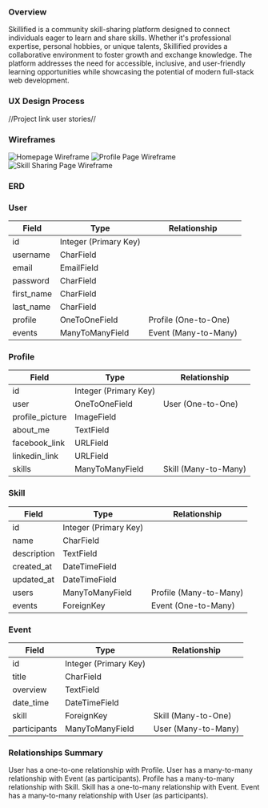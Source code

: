 ### Overview

Skillified is a community skill-sharing platform designed to connect individuals eager to learn and share skills. Whether it's professional expertise, personal hobbies, or unique talents, Skillified provides a collaborative environment to foster growth and exchange knowledge. The platform addresses the need for accessible, inclusive, and user-friendly learning opportunities while showcasing the potential of modern full-stack web development.

### UX Design Process
//Project link user stories//

### Wireframes

![Homepage Wireframe](assets/images/readme/homepage_wireframe.png)
![Profile Page Wireframe](assets/images/readme/profile_page_wireframe.png)
![Skill Sharing Page Wireframe](assets/images/readme/skill_sharing_page_wireframe.png)

### ERD

### User

| Field      | Type                | Relationship            |
|------------|---------------------|-------------------------|
| id         | Integer (Primary Key) |                         |
| username   | CharField           |                         |
| email      | EmailField          |                         |
| password   | CharField           |                         |
| first_name | CharField           |                         |
| last_name  | CharField           |                         |
| profile    | OneToOneField       | Profile (One-to-One)    |
| events     | ManyToManyField     | Event (Many-to-Many)    |

### Profile

| Field           | Type                | Relationship            |
|-----------------|---------------------|-------------------------|
| id              | Integer (Primary Key) |                         |
| user            | OneToOneField       | User (One-to-One)       |
| profile_picture | ImageField          |                         |
| about_me        | TextField           |                         |
| facebook_link   | URLField            |                         |
| linkedin_link   | URLField            |                         |
| skills          | ManyToManyField     | Skill (Many-to-Many)    |

### Skill

| Field       | Type                | Relationship            |
|-------------|---------------------|-------------------------|
| id          | Integer (Primary Key) |                         |
| name        | CharField           |                         |
| description | TextField           |                         |
| created_at  | DateTimeField       |                         |
| updated_at  | DateTimeField       |                         |
| users       | ManyToManyField     | Profile (Many-to-Many)  |
| events      | ForeignKey          | Event (One-to-Many)     |

### Event

| Field        | Type                | Relationship            |
|--------------|---------------------|-------------------------|
| id           | Integer (Primary Key) |                         |
| title        | CharField           |                         |
| overview     | TextField           |                         |
| date_time    | DateTimeField       |                         |
| skill        | ForeignKey          | Skill (Many-to-One)     |
| participants | ManyToManyField     | User (Many-to-Many)     |

### Relationships Summary
User has a one-to-one relationship with Profile.
User has a many-to-many relationship with Event (as participants).
Profile has a many-to-many relationship with Skill.
Skill has a one-to-many relationship with Event.
Event has a many-to-many relationship with User (as participants).